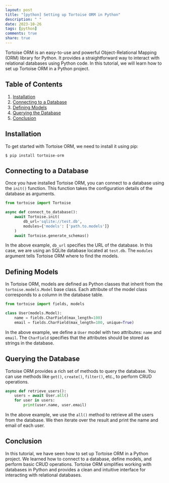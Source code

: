 ```yaml
---
layout: post
title: "[python] Setting up Tortoise ORM in Python"
description: " "
date: 2023-10-26
tags: [python]
comments: true
share: true
---
```


Tortoise ORM is an easy-to-use and powerful Object-Relational Mapping (ORM) library for Python. It provides a straightforward way to interact with relational databases using Python code. In this tutorial, we will learn how to set up Tortoise ORM in a Python project.

## Table of Contents

1. [Installation](#installation)
2. [Connecting to a Database](#connecting-to-a-database)
3. [Defining Models](#defining-models)
4. [Querying the Database](#querying-the-database)
5. [Conclusion](#conclusion)

## Installation

To get started with Tortoise ORM, we need to install it using pip:

```shell
$ pip install tortoise-orm
```

## Connecting to a Database

Once you have installed Tortoise ORM, you can connect to a database using the `init()` function. This function takes the configuration details of the database as arguments.

```python
from tortoise import Tortoise

async def connect_to_database():
    await Tortoise.init(
        db_url='sqlite://test.db',
        modules={'models': ['path.to.models']}
    )
    await Tortoise.generate_schemas()
```

In the above example, `db_url` specifies the URL of the database. In this case, we are using an SQLite database located at `test.db`. The `modules` argument tells Tortoise ORM where to find the models.

## Defining Models

In Tortoise ORM, models are defined as Python classes that inherit from the `tortoise.models.Model` base class. Each attribute of the model class corresponds to a column in the database table.

```python
from tortoise import fields, models

class User(models.Model):
    name = fields.CharField(max_length=100)
    email = fields.CharField(max_length=100, unique=True)
```

In the above example, we define a `User` model with two attributes: `name` and `email`. The `CharField` specifies that the attributes should be stored as strings in the database.

## Querying the Database

Tortoise ORM provides a rich set of methods to query the database. You can use methods like `get()`, `create()`, `filter()`, etc., to perform CRUD operations.

```python
async def retrieve_users():
    users = await User.all()
    for user in users:
        print(user.name, user.email)
```

In the above example, we use the `all()` method to retrieve all the users from the database. We then iterate over the result and print the name and email of each user.

## Conclusion

In this tutorial, we have seen how to set up Tortoise ORM in a Python project. We learned how to connect to a database, define models, and perform basic CRUD operations. Tortoise ORM simplifies working with databases in Python and provides a clean and intuitive interface for interacting with relational databases.